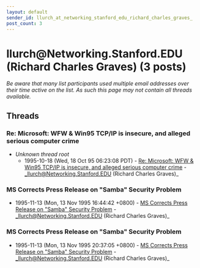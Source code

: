 ```yaml
---
layout: default
sender_id: llurch_at_networking_stanford_edu_richard_charles_graves_
post_count: 3
---
```


# llurch<span>@</span>Networking.Stanford.EDU (Richard Charles Graves) (3 posts)

_Be aware that many list participants used multiple email addresses over their time active on the list. As such this page may not contain all threads available._

## Threads

### Re: Microsoft: WFW & Win95 TCP/IP is insecure, and alleged serious computer crime
+ _Unknown thread root_
  + 1995-10-18 (Wed, 18 Oct 95 06:23:08 PDT) - [Re: Microsoft: WFW & Win95 TCP/IP is insecure, and alleged serious computer crime](/archive/1995/10/ed9a248a98c6a03950a809dca7ac26a05ef6079f6a0aebcee589f1f1cec73f01) - _llurch@Networking.Stanford.EDU (Richard Charles Graves)_

### MS Corrects Press Release on "Samba" Security Problem
+ 1995-11-13 (Mon, 13 Nov 1995 16:44:42 +0800) - [MS Corrects Press Release on "Samba" Security Problem](/archive/1995/11/8e053291a78423940878db20782e83f2593740a2605ea0f80a210230560920f2) - _llurch@Networking.Stanford.EDU (Richard Charles Graves)_

### MS Corrects Press Release on "Samba" Security Problem
+ 1995-11-13 (Mon, 13 Nov 1995 20:37:05 +0800) - [MS Corrects Press Release on "Samba" Security Problem](/archive/1995/11/5f626e72adba1fb176dad26387c12746936e9d21b35e6ef4c9191f081c9c7d85) - _llurch@Networking.Stanford.EDU (Richard Charles Graves)_

